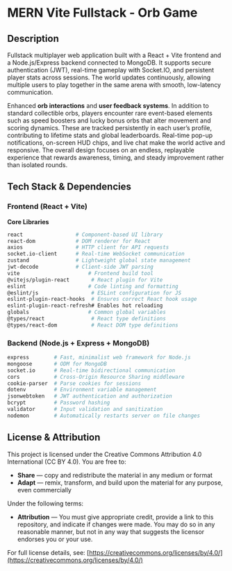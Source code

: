 # MERN Vite Fullstack - Orb Game

## Description

Fullstack multiplayer web application built with a React + Vite frontend and a Node.js/Express backend connected to MongoDB. It supports secure authentication (JWT), real-time gameplay with Socket.IO, and persistent player stats across sessions. The world updates continuously, allowing multiple users to play together in the same arena with smooth, low-latency communication.

Enhanced **orb interactions** and **user feedback systems**. In addition to standard collectible orbs, players encounter rare event-based elements such as speed boosters and lucky bonus orbs that alter movement and scoring dynamics. These are tracked persistently in each user’s profile, contributing to lifetime stats and global leaderboards. Real-time pop-up notifications, on-screen HUD chips, and live chat make the world active and responsive. The overall design focuses on an endless, replayable experience that rewards awareness, timing, and steady improvement rather than isolated rounds.

## Tech Stack & Dependencies

### Frontend (React + Vite)

**Core Libraries**

```bash
react                 # Component-based UI library
react-dom             # DOM renderer for React
axios                 # HTTP client for API requests
socket.io-client      # Real-time WebSocket communication
zustand               # Lightweight global state management
jwt-decode            # Client-side JWT parsing
vite                      # Frontend build tool
@vitejs/plugin-react       # React plugin for Vite
eslint                    # Code linting and formatting
@eslint/js                 # ESLint configuration for JS
eslint-plugin-react-hooks  # Ensures correct React hook usage
eslint-plugin-react-refresh# Enables hot reloading
globals                   # Common global variables
@types/react               # React type definitions
@types/react-dom           # React DOM type definitions
```

### Backend (Node.js + Express + MongoDB)

```bash
express        # Fast, minimalist web framework for Node.js
mongoose       # ODM for MongoDB
socket.io      # Real-time bidirectional communication
cors           # Cross-Origin Resource Sharing middleware
cookie-parser  # Parse cookies for sessions
dotenv         # Environment variable management
jsonwebtoken   # JWT authentication and authorization
bcrypt         # Password hashing
validator      # Input validation and sanitization
nodemon        # Automatically restarts server on file changes
```

## License & Attribution

This project is licensed under the Creative Commons
Attribution 4.0 International (CC BY 4.0).
You are free to:

- **Share** — copy and redistribute the material in any medium or format
- **Adapt** — remix, transform, and build upon the material for any purpose, even commercially

Under the following terms:

- **Attribution** — You must give appropriate credit, provide a link to this repository, and indicate if changes were made. You may do so in any reasonable manner, but not in any way that suggests the licensor endorses you or your use.

For full license details, see:
[https://creativecommons.org/licenses/by/4.0/](https://creativecommons.org/licenses/by/4.0/)

```

```

